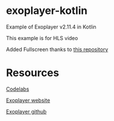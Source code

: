 # exoplayer-kotlin

Example of Exoplayer v2.11.4 in Kotlin

This example is for HLS video

Added Fullscreen thanks to [this repository](https://github.com/danyalstd/fullscreen-exoplayer)

# Resources

[Codelabs](https://codelabs.developers.google.com/codelabs/exoplayer-intro/#0)

[Exoplayer website](https://exoplayer.dev/)

[Exoplayer github](https://github.com/google/ExoPlayer)
